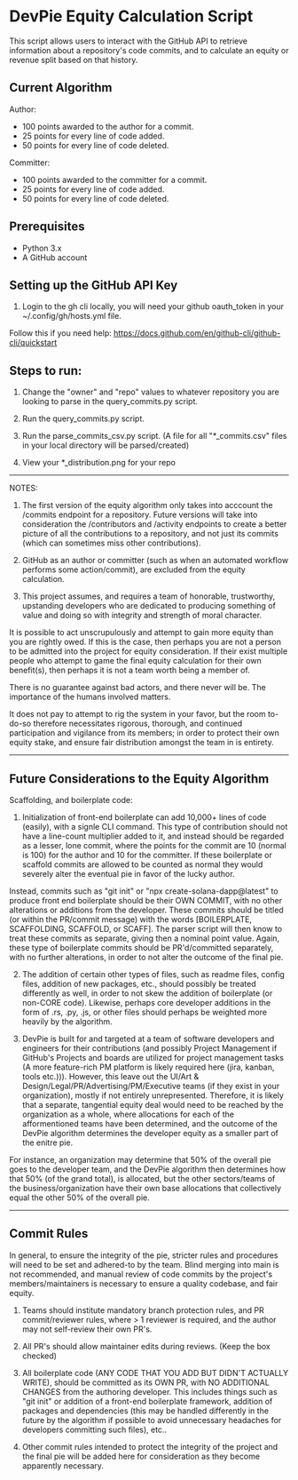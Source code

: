 # DevPie Equity Calculation Script

This script allows users to interact with the GitHub API to retrieve information about a repository's code commits, and to calculate an equity or revenue split based on that history.

## Current Algorithm

Author:
- 100 points awarded to the author for a commit.
- 25 points for every line of code added.
- 50 points for every line of code deleted.

Committer:
- 100 points awarded to the committer for a commit.
- 25 points for every line of code added.
- 50 points for every line of code deleted.

## Prerequisites

- Python 3.x
- A GitHub account

## Setting up the GitHub API Key

1. Login to the gh cli locally, you will need your github oauth_token in your ~/.config/gh/hosts.yml file.

Follow this if you need help: https://docs.github.com/en/github-cli/github-cli/quickstart

## Steps to run:

1. Change the "owner" and "repo" values to whatever repository you are looking to parse in the query_commits.py script.

2. Run the query_commits.py script. 

3. Run the parse_commits_csv.py script. (A file for all "*_commits.csv" files in your local directory will be parsed/created)

4. View your *_distribution.png for your repo

---

NOTES: 

1. The first version of the equity algorithm only takes into acccount the /commits endpoint for a repository. Future versions will take into consideration the /contributors and /activity endpoints to create a better picture of all the contributions to a repository, and not just its commits (which can sometimes miss other contributions).

2. GitHub as an author or committer (such as when an automated workflow performs some action/commit), are excluded from the equity calculation.

3. This project assumes, and requires a team of honorable, trustworthy, upstanding developers who are dedicated to producing something of value and doing so with integrity and strength of moral character. 

It is possible to act unscrupulously and attempt to gain more equity than you are rightly owed. If this is the case, then perhaps you are not a person to be admitted into the project for equity consideration. If their exist multiple people who attempt to game the final equity calculation for their own benefit(s), then perhaps it is not a team worth being a member of. 

There is no guarantee against bad actors, and there never will be. The importance of the humans involved matters.

It does not pay to attempt to rig the system in your favor, but the room to-do-so therefore necessitates rigorous, thorough, and continued participation and vigilance from its members; in order to protect their own equity stake, and ensure fair distribution amongst the team in is entirety.

--- 

## Future Considerations to the Equity Algorithm

Scaffolding, and boilerplate code:
1. Initialization of front-end boilerplate can add 10,000+ lines of code (easily), with a signle CLI command. This type of contribution should not have a line-count multiplier added to it, and instead should be regarded as a lesser, lone commit, where the points for the commit are 10 (normal is 100) for the author and 10 for the committer. If these boilerplate or scaffold commits are allowed to be counted as normal they would severely alter the eventual pie in favor of the lucky author.

Instead, commits such as "git init" or "npx create-solana-dapp@latest" to produce front end boilerplate should be their OWN COMMIT, with no other alterations or additions from the developer. These commits should be titled (or within the PR/commit message) with the words [BOILERPLATE, SCAFFOLDING, SCAFFOLD, or SCAFF]. The parser script will then know to treat these commits as separate, giving then a nominal point value. Again, these type of boilerplate commits should be PR'd/committed separately, with no further alterations, in order to not alter the outcome of the final pie.

2. The addition of certain other types of files, such as readme files, config files, addition of new packages, etc., should possibly be treated differently as well, in order to not skew the addition of boilerplate (or non-CORE code). Likewise, perhaps core developer additions in the form of .rs, .py, .js, or other files should perhaps be weighted more heavily by the algorithm.

3. DevPie is built for and targeted at a team of software developers and engineers for their contributions (and possibly Project Management if GitHub's Projects and boards are utilized for project management tasks (A more feature-rich PM platform is likely required here (jira, kanban, tools etc.))). However, this leave out the UI/Art & Design/Legal/PR/Advertising/PM/Executive teams (if they exist in your organization), mostly if not entirely unrepresented. Therefore, it is likely that a separate, tangential equity deal would need to be reached by the organization as a whole, where allocations for each of the afformentioned teams have been determined, and the outcome of the DevPie algorithm determines the developer equity as a smaller part of the enitre pie.

For instance, an organization may determine that 50% of the overall pie goes to the developer team, and the DevPie algorithm then determines how that 50% (of the grand total), is allocated, but the other sectors/teams of the business/organization have their own base allocations that collectively equal the other 50% of the overall pie.

---

## Commit Rules

In general, to ensure the integrity of the pie, stricter rules and procedures will need to be set and adhered-to by the team. Blind merging into main is not recommended, and manual review of code commits by the project's members/maintainers is necessary to ensure a quality codebase, and fair equity.

1. Teams should institute mandatory branch protection rules, and PR commit/reviewer rules, where > 1 reviewer is required, and the author may not self-review their own PR's.

2. All PR's should allow maintainer edits during reviews. (Keep the box checked)

3. All boilerplate code (ANY CODE THAT YOU ADD BUT DIDN'T ACTUALLY WRITE), should be committed as its OWN PR, with NO ADDITIONAL CHANGES from the authoring developer. This includes things such as "git init" or addition of a front-end boilerplate framework, addition of packages and dependencies (this may be handled differently in the future by the algorithm if possible to avoid unnecessary headaches for developers committing such files), etc..

4. Other commit rules intended to protect the integrity of the project and the final pie will be added here for consideration as they become apparently necessary.